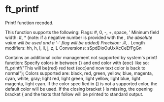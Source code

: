 # ft_printf
Printf function recoded.

This function supports the following:
Flags: #, 0, -, +, space, '
Mininum field width: #, * (note: if a negative number is provided with the *, the absolute value will be used and a '-' flag will be added)
Precision: .#, .*
Length modifiers: hh, h, l, ll, j, z, L
Conversions: sSpdDioOuUxXcCeEfFgGn

Contains an additional color management not supported by system's printf function:
Specify colors in between {} and end color with {eoc} like so: ft_printf("This will be{red} red text {eoc}and now text color is back to normal");
Colors supported are:
black, red, green, yellow, blue, magenta, cyan, white, gray;
light red, light green, light yellow, light blue, light magenta, light cyan.
If the color specified in {} is not a supported color, the default color will be used.
If the closing bracket } is missing, the opening bracket { and the texts that follow will be printed to standard output. 
